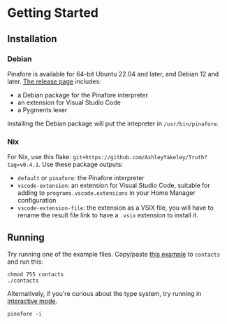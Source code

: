 # Getting Started

## Installation

### Debian

Pinafore is available for 64-bit Ubuntu 22.04 and later, and Debian 12 and later.
[The release page](https://github.com/AshleyYakeley/Truth/releases) includes:

* a Debian package for the Pinafore interpreter
* an extension for Visual Studio Code
* a Pygments lexer

Installing the Debian package will put the intepreter in `/usr/bin/pinafore`.

### Nix

For Nix, use this flake: `git+https://github.com/AshleyYakeley/Truth?tag=v0.4.1`. Use these package outputs:

* `default` or `pinafore`: the Pinafore interpreter
* `vscode-extension`: an extension for Visual Studio Code, suitable for adding to `programs.vscode.extensions` in your Home Manager configuration
* `vscode-extension-file`: the extension as a VSIX file, you will have to rename the result file link to have a `.vsix` extension to install it.

## Running

Try running one of the example files. Copy/paste [this example](examples/contacts.md) to `contacts` and run this:

```text
chmod 755 contacts
./contacts
```

Alternatively, if you're curious about the type system, try running in [interactive mode](invocation.md#interactive-mode).

```text
pinafore -i
```
